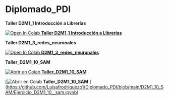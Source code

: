 # Diplomado_PDI

**Taller D2M1_1 Introducción a Librerías**

[![Open In Colab](https://colab.research.google.com/assets/colab-badge.svg) **Taller D2M1_1 Introducción a Librerías**](https://colab.research.google.com/github/Luisafrodriguezo1/Diplomado_PDI/blob/main/D2M1_1_introducion_librerias/Taller_D2M1_1_introduccion_librerias.ipynb)

**Taller D2M1_3_redes_neuronales**

[![Open In Colab](https://colab.research.google.com/assets/colab-badge.svg) **D2M1_3_redes_neuronales**](https://colab.research.google.com/github/Luisafrodriguezo1/Diplomado_PDI/blob/main/D2M1_3_redes_neuronales/Taller_D2M1_3_redes_neuronales.ipynb)

**Taller_D2M1_10_SAM** 

[![Abrir en Colab](https://colab.research.google.com/assets/colab-badge.svg) **Taller_D2M1_10_SAM** ](https://colab.research.google.com/github/Luisafrodriguezo1/Diplomado_PDI/blob/main/D2M1_10_SAM/Taller_D2M1_10_SAM.ipynb)

[![Abrir en Colab](https://colab.research.google.com/assets/colab-badge.svg) **Taller_D2M1_10_SAM** ]
(https://github.com/Luisafrodriguezo1/Diplomado_PDI/blob/main/D2M1_10_SAM/Ejercicio_D2M1_10__sam.ipynb)

